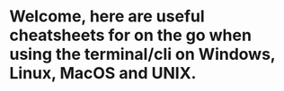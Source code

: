 # Welcome, here are useful cheatsheets for on the go when using the terminal/cli on Windows, Linux, MacOS and UNIX.
